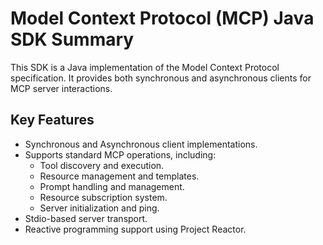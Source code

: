 # Model Context Protocol (MCP) Java SDK Summary

This SDK is a Java implementation of the Model Context Protocol specification. It provides both synchronous and asynchronous clients for MCP server interactions.

## Key Features

- Synchronous and Asynchronous client implementations.
- Supports standard MCP operations, including:
  - Tool discovery and execution.
  - Resource management and templates.
  - Prompt handling and management.
  - Resource subscription system.
  - Server initialization and ping.
- Stdio-based server transport.
- Reactive programming support using Project Reactor.